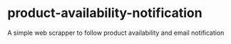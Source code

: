 # product-availability-notification
A simple web scrapper to follow product availability and email notification

